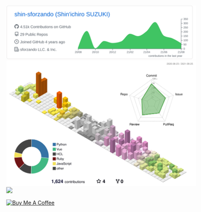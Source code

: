 ![](https://raw.githubusercontent.com/shin-sforzando/shin-sforzando/main/profile-summary-card-output/github/0-profile-details.svg)
![](./profile-3d-contrib/profile-season-animate.svg)
![](https://github-profile-trophy.vercel.app/?username=shin-sforzando&no-frame=true&column=8)

<a href="https://www.buymeacoffee.com/sforzando" target="_blank"><img src="https://cdn.buymeacoffee.com/buttons/default-orange.png" alt="Buy Me A Coffee" height="41" width="174"></a>
